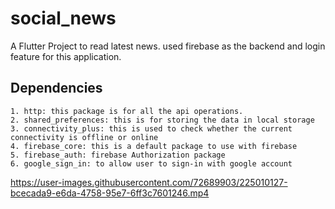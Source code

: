 # social_news

A Flutter Project to read latest news. used firebase as the backend and login feature for this application.

## Dependencies

    1. http: this package is for all the api operations.
    2. shared_preferences: this is for storing the data in local storage
    3. connectivity_plus: this is used to check whether the current connectivity is offline or online
    4. firebase_core: this is a default package to use with firebase
    5. firebase_auth: firebase Authorization package
    6. google_sign_in: to allow user to sign-in with google account





https://user-images.githubusercontent.com/72689903/225010127-bcecada9-e6da-4758-95e7-6ff3c7601246.mp4

